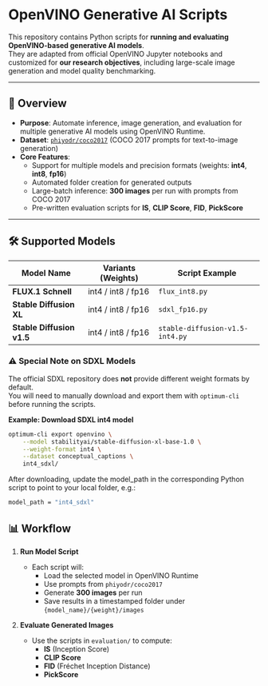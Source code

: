 # OpenVINO Generative AI Scripts

This repository contains Python scripts for **running and evaluating OpenVINO-based generative AI models**.  
They are adapted from official OpenVINO Jupyter notebooks and customized for **our research objectives**, including large-scale image generation and model quality benchmarking.

---

## 📌 Overview

- **Purpose**: Automate inference, image generation, and evaluation for multiple generative AI models using OpenVINO Runtime.
- **Dataset**: [`phiyodr/coco2017`](https://huggingface.co/datasets/phiyodr/coco2017) (COCO 2017 prompts for text-to-image generation)
- **Core Features**:
  - Support for multiple models and precision formats (weights: **int4**, **int8**, **fp16**)
  - Automated folder creation for generated outputs
  - Large-batch inference: **300 images** per run with prompts from COCO 2017
  - Pre-written evaluation scripts for **IS**, **CLIP Score**, **FID**, **PickScore**

---

## 🛠 Supported Models

| Model Name | Variants (Weights) | Script Example |
|------------|--------------------|----------------|
| **FLUX.1 Schnell** | int4 / int8 / fp16 | `flux_int8.py` |
| **Stable Diffusion XL** | int4 / int8 / fp16 | `sdxl_fp16.py` |
| **Stable Diffusion v1.5** | int4 / int8 / fp16 | `stable-diffusion-v1.5-int4.py` |

### ⚠️ Special Note on SDXL Models

The official SDXL repository does **not** provide different weight formats by default.  
You will need to manually download and export them with `optimum-cli` before running the scripts.

**Example: Download SDXL int4 model**
```bash
optimum-cli export openvino \
    --model stabilityai/stable-diffusion-xl-base-1.0 \
    --weight-format int4 \
    --dataset conceptual_captions \
    int4_sdxl/
```
After downloading, update the model_path in the corresponding Python script to point to your local folder, e.g.:
```bash
model_path = "int4_sdxl"
```
## 📊 Workflow
1. **Run Model Script**
   - Each script will:
     - Load the selected model in OpenVINO Runtime
     - Use prompts from `phiyodr/coco2017`
     - Generate **300 images** per run
     - Save results in a timestamped folder under `{model_name}/{weight}/images`

2. **Evaluate Generated Images**
   - Use the scripts in `evaluation/` to compute:
     - **IS** (Inception Score)
     - **CLIP Score**
     - **FID** (Fréchet Inception Distance)
     - **PickScore**

